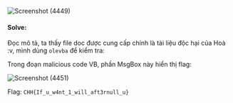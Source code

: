 ![Screenshot (4449)](https://github.com/NVex0/uWU/assets/113530029/c0c16465-6b4c-46af-ae26-6969a09a8b78)

#### Solve:

Đọc mô tả, ta thấy file doc được cung cấp chính là tài liệu độc hại của Hoà :v, mình dùng `olevba` để kiểm tra:

Trong đoạn malicious code VB, phần MsgBox này hiển thị flag:

![Screenshot (4451)](https://github.com/NVex0/uWU/assets/113530029/c12f6a3b-71c4-4324-8c50-bd4cb5405721)

Flag: `CHH{If_u_w4nt_1_will_aft3rnull_u}`
